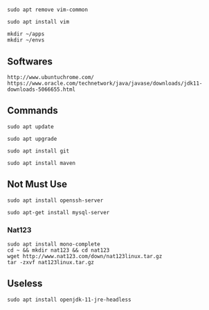 #

## 
    sudo apt remove vim-common

    sudo apt install vim

    mkdir ~/apps
    mkdir ~/envs

## Softwares


    http://www.ubuntuchrome.com/
    https://www.oracle.com/technetwork/java/javase/downloads/jdk11-downloads-5066655.html

## Commands

    sudo apt update

    sudo apt upgrade
    
    sudo apt install git

    sudo apt install maven
    
## Not Must Use

    sudo apt install openssh-server

    sudo apt-get install mysql-server

### Nat123

    sudo apt install mono-complete
    cd ~ && mkdir nat123 && cd nat123
    wget http://www.nat123.com/down/nat123linux.tar.gz
    tar -zxvf nat123linux.tar.gz


## Useless

    sudo apt install openjdk-11-jre-headless

